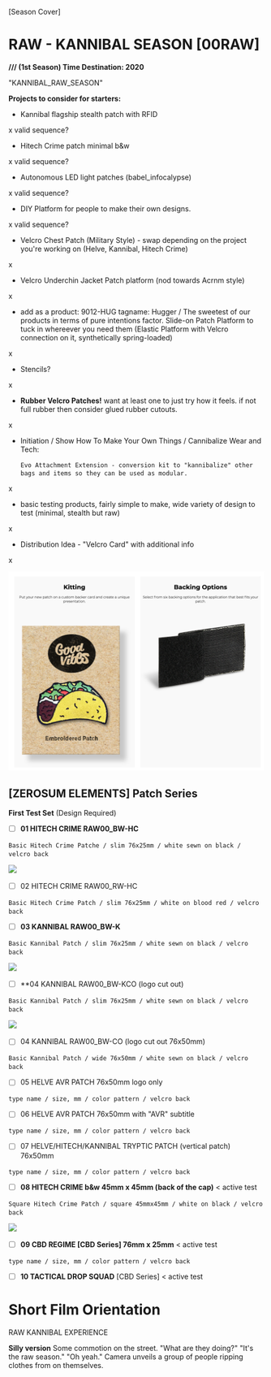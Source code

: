 [Season Cover]

# RAW - KANNIBAL SEASON [00RAW]

**/// (1st Season) Time Destination: 2020**

"KANNIBAL_RAW_SEASON"

**Projects to consider for starters:**
- Kannibal flagship stealth patch with RFID

x valid sequence?

- Hitech Crime patch minimal b&w

x valid sequence?

- Autonomous LED light patches (babel_infocalypse)

x valid sequence?

- DIY Platform for people to make their own designs.

x valid sequence?

- Velcro Chest Patch (Military Style) - swap depending on the project you're working on (Helve, Kannibal, Hitech Crime)

x

- Velcro Underchin Jacket Patch platform (nod towards Acrnm style)

x

- add as a product: 9012-HUG tagname: Hugger / The sweetest of our products in terms of pure intentions factor. Slide-on Patch Platform to tuck in whereever you need them (Elastic Platform with Velcro connection on it, synthetically spring-loaded)

x

- Stencils?

x

- **Rubber Velcro Patches!** want at least one to just try how it feels. if not full rubber then consider glued rubber cutouts.

x

- Initiation / Show How To Make Your Own Things / Cannibalize Wear and Tech: 
  ```
  Evo Attachment Extension - conversion kit to "kannibalize" other bags and items so they can be used as modular.
   ```
x   
   
- basic testing products, fairly simple to make, wide variety of design to test (minimal, stealth but raw)

x

- Distribution Idea - "Velcro Card" with additional info

x

![](distribution-idea.png)

## [ZEROSUM ELEMENTS] Patch Series 

**First Test Set** (Design Required)
- [ ] **01 HITECH CRIME RAW00_BW-HC**

``` Basic Hitech Crime Patche / slim 76x25mm / white sewn on black / velcro back  ```

![](1.png)
  
- [ ] 02 HITECH CRIME RAW00_RW-HC

``` Basic Hitech Crime Patch / slim 76x25mm / white on blood red / velcro back ```
  
- [ ] **03 KANNIBAL RAW00_BW-K**

``` Basic Kannibal Patch / slim 76x25mm / white sewn on black / velcro back ```
  
![](3.png)

- [ ] **04 KANNIBAL RAW00_BW-KCO (logo cut out)

``` Basic Kannibal Patch / slim 76x25mm / white sewn on black / velcro back ```
  
![](4.png)
  
- [ ] 04 KANNIBAL RAW00_BW-CO (logo cut out 76x50mm)

``` Basic Kannibal Patch / wide 76x50mm / white sewn on black / velcro back ```

- [ ] 05 HELVE AVR PATCH 76x50mm logo only

``` type name / size, mm / color pattern / velcro back ```
  
- [ ] 06 HELVE AVR PATCH 76x50mm with "AVR" subtitle

``` type name / size, mm / color pattern / velcro back ```
  
- [ ] 07 HELVE/HITECH/KANNIBAL TRYPTIC PATCH (vertical patch) 76x50mm

``` type name / size, mm / color pattern / velcro back ```
  
- [ ] **08 HITECH CRIME b&w 45mm x  45mm (back of the cap)** < active test

``` Square Hitech Crime Patch / square 45mmx45mm / white on black / velcro back ```
  
![](2.png)
  
- [ ] **09 CBD REGIME [CBD Series] 76mm x  25mm** < active test

``` type name / size, mm / color pattern / velcro back ```

- [ ] **10 TACTICAL DROP SQUAD**  [CBD Series] < active test


# **Short Film Orientation**

RAW KANNIBAL EXPERIENCE

**Silly version**
Some commotion on the street.
"What are they doing?"
"It's the raw season."
"Oh yeah."
Camera unveils a group of people ripping clothes from on themselves.


